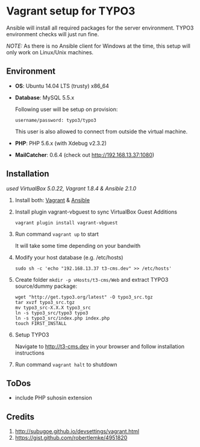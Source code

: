 Vagrant setup for TYPO3
================

Ansible will install all required packages for the server environment.
TYPO3 environment checks will just run fine.

*NOTE:* As there is no Ansible client for Windows at the time, this setup will only work on
Linux/Unix machines.

Environment
--------------
* __OS__: Ubuntu 14.04 LTS (trusty) x86_64

* __Database__: MySQL 5.5.x

   Following user will be setup on provision:
   ```
   username/password: typo3/typo3
   ```
   This user is also allowed to connect from outside the virtual machine.

* __PHP__: PHP 5.6.x (with Xdebug v2.3.2)

* __MailCatcher__: 0.6.4 (check out http://192.168.13.37:1080)

Installation
--------------
*used VirtualBox 5.0.22, Vagrant 1.8.4 & Ansible 2.1.0*

1. Install both: [Vagrant](https://www.vagrantup.com/downloads.html) & [Ansible](http://docs.ansible.com/intro_installation.html)

2. Install plugin vagrant-vbguest to sync VirtualBox Guest Additions

    ```
    vagrant plugin install vagrant-vbguest
    ```

3. Run command `vagrant up` to start

    It will take some time depending on your bandwith

4. Modify your host database (e.g. /etc/hosts)

    ```
    sudo sh -c 'echo "192.168.13.37 t3-cms.dev" >> /etc/hosts'
    ```

5. Create folder `mkdir -p vHosts/t3-cms/Web` and extract TYPO3 source/dummy package:

    ```
    wget "http://get.typo3.org/latest" -O typo3_src.tgz
    tar xvzf typo3_src.tgz
    mv typo3_src-X.X.X typo3_src
    ln -s typo3_src/typo3 typo3
    ln -s typo3_src/index.php index.php
    touch FIRST_INSTALL
    ```

6. Setup TYPO3

     Navigate to http://t3-cms.dev in your browser and follow installation instructions

7. Run command `vagrant halt` to shutdown

ToDos
--------------
* include PHP suhosin extension

Credits
--------------
1. http://subugoe.github.io/devsettings/vagrant.html
2. https://gist.github.com/robertlemke/4951820
